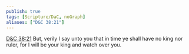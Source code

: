 ```yaml
---
publish: true
tags: [Scripture/DaC, noGraph]
aliases: ["D&C 38:21"]
---
```

[D&C 38:21](https://churchofjesuschrist.org/study/scriptures/dc-testament/dc/38?lang=eng&id=p21#p21) But, verily I say unto you that in time ye shall have no king nor ruler, for I will be your king and watch over you.
